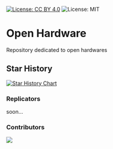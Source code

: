 [![License: CC BY 4.0](https://licensebuttons.net/l/by/4.0/88x31.png)](https://creativecommons.org/licenses/by/4.0/) ![License: MIT](https://img.shields.io/badge/License-MIT-yellow.svg)

# Open Hardware

Repository dedicated to open hardwares

## Star History

[![Star History Chart](https://api.star-history.com/svg?repos=fablabcasafirjan/Open_Hardware&type=Date)](https://www.star-history.com/#fablabcasafirjan/Open_Hardware&Date)


### Replicators

soon...


### Contributors
<a href="https://github.com/fablabcasafirjan/Open_Hardware/graphs/contributors">
  <img src="https://contrib.rocks/image?repo=fablabcasafirjan/Open_Hardware" />
</a>


